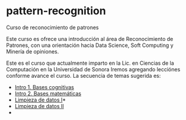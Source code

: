 # pattern-recognition
Curso de reconocimiento de patrones

Este curso es ofrece una introducción al área de Reconocimiento de Patrones, con una orientación hacia Data Science, Soft Computing y Minería de opiniones. 

Este es el curso que actualmente imparto en la Lic. en Ciencias de la Computación en la Universidad de Sonora
Iremos agregando lecciónes conforme avance el curso. La secuencia de temas sugerida es:

* [Intro 1. Bases cognitivas](https://github.com/rsotoc/pattern-recognition/blob/master/Intro%201.%20Bases%20cognitivas.ipynb)
* [Intro 2. Bases matemáticas](https://github.com/rsotoc/pattern-recognition/blob/master/Intro%202.%20Bases%20matemáticas.ipynb)
* [Limpieza de datos I](https://github.com/rsotoc/pattern-recognition/blob/master/Limpieza%20de%20datos%20I.ipynb)* 
* [Limpieza de datos II](https://github.com/rsotoc/pattern-recognition/blob/master/Limpieza%20de%20datos%20II.ipynb)
* 
